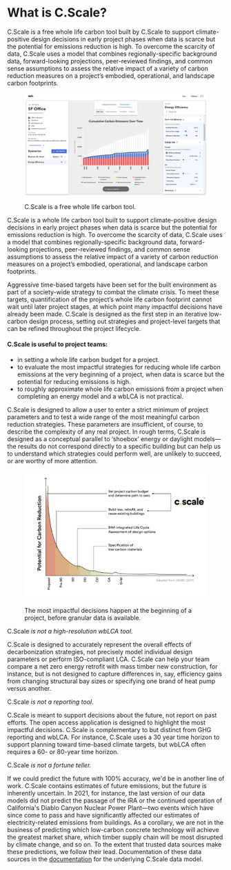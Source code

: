 # What is C.Scale?

C.Scale is a free whole life carbon tool built by C.Scale to support climate-positive design decisions in early project phases when data is scarce but the potential for emissions reduction is high. To overcome the scarcity of data, C.Scale uses a model that combines regionally-specific background data, forward-looking projections, peer-reviewed findings, and common sense assumptions to assess the relative impact of a variety of carbon reduction measures on a project’s embodied, operational, and landscape carbon footprints.&#x20;

<div align="left">

<figure><img src=".gitbook/assets/image.png" alt="" width="563"><figcaption><p>C.Scale is a free whole life carbon tool.</p></figcaption></figure>

</div>

C.Scale is a whole life carbon tool built to support climate-positive design decisions in early project phases when data is scarce but the potential for emissions reduction is high. To overcome the scarcity of data, C.Scale uses a model that combines regionally-specific background data, forward-looking projections, peer-reviewed findings, and common sense assumptions to assess the relative impact of a variety of carbon reduction measures on a project’s embodied, operational, and landscape carbon footprints.&#x20;

Aggressive time-based targets have been set for the built environment as part of a society-wide strategy to combat the climate crisis. To meet these targets, quantification of the project’s whole life carbon footprint cannot wait until later project stages, at which point many impactful decisions have already been made. C.Scale is designed as the first step in an iterative low-carbon design process, setting out strategies and project-level targets that can be refined throughout the project lifecycle.

#### C.Scale **is useful to project teams:**

* in setting a whole life carbon budget for a project.
* to evaluate the most impactful strategies for reducing whole life carbon emissions at the very beginning of a project, when data is scarce but the potential for reducing emissions is high.
* to roughly approximate whole life carbon emissions from a project when completing an energy model and a wbLCA is not practical.

C.Scale is designed to allow a user to enter a strict minimum of project parameters and to test a wide range of the most meaningful carbon reduction strategies. These parameters are insufficient, of course, to describe the complexity of any real project. In rough terms, C.Scale is designed as a conceptual parallel to ‘shoebox’ energy or daylight models—the results do not correspond directly to a specific building but can help us to understand which strategies could perform well, are unlikely to succeed, or are worthy of more attention.

<figure><img src=".gitbook/assets/C.Scale Early Phase-01.png" alt=""><figcaption><p>The most impactful decisions happen at the beginning of a project, before granular data is available.</p></figcaption></figure>

C.Scale _is not a high-resolution wbLCA tool_.

C.Scale is designed to accurately represent the overall effects of decarbonization strategies, not precisely model individual design parameters or perform ISO-compliant LCA. C.Scale can help your team compare a net zero energy retrofit with mass timber new construction, for instance, but is not designed to capture differences in, say, efficiency gains from changing structural bay sizes or specifying one brand of heat pump versus another.

C.Scale _is not a reporting tool_.

C.Scale is meant to support decisions about the future, not report on past efforts. The open access application is designed to highlight the most impactful decisions. C.Scale is complementary to but distinct from GHG reporting and wbLCA. For instance, C.Scale uses a 30 year time horizon to support planning toward time-based climate targets, but wbLCA often requires a 60- or 80-year time horizon.

C.Scale _is not a fortune teller._

If we could predict the future with 100% accuracy, we'd be in another line of work. C.Scale contains estimates of future emissions, but the future is inherently uncertain. In 2021, for instance, the last version of our data models did not predict the passage of the IRA or the continued operation of California's Diablo Canyon Nuclear Power Plant—two events which have since come to pass and have significantly affected our estimates of electricity-related emissions from buildings. As a corollary, we are not in the business of predicting which low-carbon concrete technology will achieve the greatest market share, which timber supply chain will be most disrupted by climate change, and so on. To the extent that trusted data sources make these predictions, we follow their lead. Documentation of these data sources in the [documentation](https://docs.cscale.io) for the underlying C.Scale data model.
